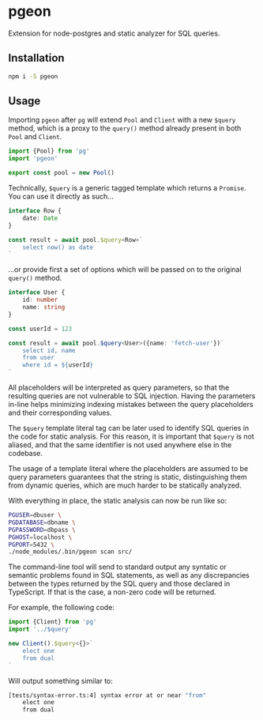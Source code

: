 # pgeon

Extension for node-postgres and static analyzer for SQL queries.

## Installation

```sh
npm i -S pgeon
```

## Usage

Importing `pgeon` after `pg` will extend `Pool` and `Client` with a new `$query` method, which is a proxy to the `query()` method already present in both `Pool` and `Client`.

```ts
import {Pool} from 'pg'
import 'pgeon'

export const pool = new Pool()
```

Technically, `$query` is a generic tagged template which returns a `Promise`. You can use it directly as such...

```ts
interface Row {
    date: Date
}

const result = await pool.$query<Row>`
    select now() as date
`
```

...or provide first a set of options which will be passed on to the original `query()` method.

```ts
interface User {
    id: number
    name: string
}

const userId = 123

const result = await pool.$query<User>({name: 'fetch-user'})`
    select id, name
    from user
    where id = ${userId}
`
```

All placeholders will be interpreted as query parameters, so that the resulting queries are not vulnerable to SQL injection. Having the parameters in-line helps minimizing indexing mistakes between the query placeholders and their corresponding values.

The `$query` template literal tag can be later used to identify SQL queries in the code for static analysis. For this reason, it is important that `$query` is not aliased, and that the same identifier is not used anywhere else in the codebase.

The usage of a template literal where the placeholders are assumed to be query parameters guarantees that the string is static, distinguishing them from dynamic queries, which are much harder to be statically analyzed.

With everything in place, the static analysis can now be run like so:

```sh
PGUSER=dbuser \
PGDATABASE=dbname \
PGPASSWORD=dbpass \
PGHOST=localhost \
PGPORT=5432 \
./node_modules/.bin/pgeon scan src/
```

The command-line tool will send to standard output any syntatic or semantic problems found in SQL statements, as well as any discrepancies between the types returned by the SQL query and those declared in TypeScript. If that is the case, a non-zero code will be returned.

For example, the following code:

```ts
import {Client} from 'pg'
import '../$query'

new Client().$query<{}>`
    elect one
    from dual
`
```

Will output something similar to:

```sh
[tests/syntax-error.ts:4] syntax error at or near "from"
    elect one
    from dual
```
